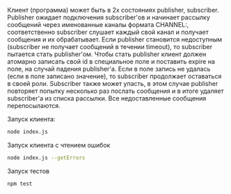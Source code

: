 Клиент (программа) может быть в 2х состояниях publisher, subscriber. Publisher ожидает подключения subscriber'ов и начинает рассылку сообщений через именованные каналы формата CHANNEL:<id>, соответственно subscriber слушает каждый свой канал и получает сообщения и их обрабатывает. Если publisher становится недоступным (subscriber не получает сообщений в течении timeout), то subscriber пытается стать publisher'ом. 
Чтобы стать publisher клиент должен атомарно записать свой id в специальное поле и поставить expire на поле, на случай падения publisher'a. Если в поле запись не удалась (если в поле записано значение), то subscriber продолжает оставаться в своей роли.
Subscriber также может упасть, в этом случае publisher повторяет попытку несколько раз послать сообщения и в итоге удаляет subscriber'a из списка рассылки. Все недоставленные сообщения перепосылаются.

Запуск клиента:
```sh
node index.js
```

Запуск клиента с чтением ошибок
```sh
node index.js --getErrors
```

Запуск тестов
```sh
npm test
```
